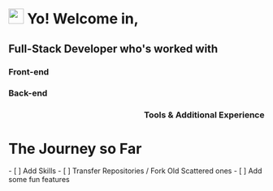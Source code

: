 <h1><img src="https://emojis.slackmojis.com/emojis/images/1531849430/4246/blob-sunglasses.gif?1531849430" width="30"/> Yo! Welcome in,</h1>

<div width="100%" class="skills">
  <h2>Full-Stack Developer who's worked with</h2>
  
  <div width="33%" align="left">
    <h3>Front-end</h3>
  </div>
  
  <div width="33%" align="left">
    <h3>Back-end</h3>
  </div>
  
  <div width="33%" align="right">
    <h3>Tools & Additional Experience</h3>
  </div>
  
</div>

<h1>The Journey so Far</h1>
- [ ] Add Skills
- [ ] Transfer Repositories / Fork Old Scattered ones
- [ ] Add some fun features

<!--
**aelsedoudi/aelsedoudi** is a ✨ _special_ ✨ repository because its `README.md` (this file) appears on your GitHub profile.

Here are some ideas to get you started:

- 🔭 I’m currently working on ...
- 🌱 I’m currently learning ...
- 👯 I’m looking to collaborate on ...
- 🤔 I’m looking for help with ...
- 💬 Ask me about ...
- 📫 How to reach me: ...
- 😄 Pronouns: ...
- ⚡ Fun fact: ...
-->
